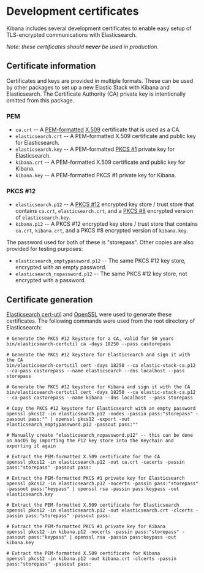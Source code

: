 # Development certificates

Kibana includes several development certificates to enable easy setup of TLS-encrypted communications with Elasticsearch.

_Note: these certificates should **never** be used in production._

## Certificate information

Certificates and keys are provided in multiple formats. These can be used by other packages to set up a new Elastic Stack with Kibana and Elasticsearch. The Certificate Authority (CA) private key is intentionally omitted from this package.

### PEM 

* `ca.crt` -- A [PEM-formatted](https://tools.ietf.org/html/rfc1421) [X.509](https://tools.ietf.org/html/rfc5280) certificate that is used as a CA.
* `elasticsearch.crt` -- A PEM-formatted X.509 certificate and public key for Elasticsearch.
* `elasticsearch.key` -- A PEM-formatted [PKCS #1](https://tools.ietf.org/html/rfc8017) private key for Elasticsearch.
* `kibana.crt` -- A PEM-formatted X.509 certificate and public key for Kibana.
* `kibana.key` -- A PEM-formatted PKCS #1 private key for Kibana.

### PKCS #12

* `elasticsearch.p12` -- A [PKCS #12](https://tools.ietf.org/html/rfc7292) encrypted key store / trust store that contains `ca.crt`, `elasticsearch.crt`, and a [PKCS #8](https://tools.ietf.org/html/rfc5208) encrypted version of `elasticsearch.key`.
* `kibana.p12` -- A PKCS #12 encrypted key store / trust store that contains `ca.crt`, `kibana.crt`, and a PKCS #8 encrypted version of `kibana.key`.

The password used for both of these is "storepass". Other copies are also provided for testing purposes:

* `elasticsearch_emptypassword.p12` -- The same PKCS #12 key store, encrypted with an empty password.
* `elasticsearch_nopassword.p12` -- The same PKCS #12 key store, not encrypted with a password.

## Certificate generation

[Elasticsearch cert-util](https://www.elastic.co/guide/en/elasticsearch/reference/current/certutil.html) and [OpenSSL](https://www.openssl.org/) were used to generate these certificates. The following commands were used from the root directory of Elasticsearch:

```
# Generate the PKCS #12 keystore for a CA, valid for 50 years
bin/elasticsearch-certutil ca -days 18250 --pass castorepass

# Generate the PKCS #12 keystore for Elasticsearch and sign it with the CA
bin/elasticsearch-certutil cert -days 18250 --ca elastic-stack-ca.p12 --ca-pass castorepass --name elasticsearch --dns localhost --pass storepass

# Generate the PKCS #12 keystore for Kibana and sign it with the CA
bin/elasticsearch-certutil cert -days 18250 --ca elastic-stack-ca.p12 --ca-pass castorepass --name kibana --dns localhost --pass storepass

# Copy the PKCS #12 keystore for Elasticsearch with an empty password
openssl pkcs12 -in elasticsearch.p12 -nodes -passin pass:"storepass" -passout pass:"" | openssl pkcs12 -export -out elasticsearch_emptypassword.p12 -passout pass:""

# Manually create "elasticsearch_nopassword.p12" -- this can be done on macOS by importing the P12 key store into the Keychain and exporting it again

# Extract the PEM-formatted X.509 certificate for the CA
openssl pkcs12 -in elasticsearch.p12 -out ca.crt -cacerts -passin pass:"storepass" -passout pass:

# Extract the PEM-formatted PKCS #1 private key for Elasticsearch
openssl pkcs12 -in elasticsearch.p12 -nocerts -passin pass:"storepass" -passout pass:"keypass" | openssl rsa -passin pass:keypass -out elasticsearch.key

# Extract the PEM-formatted X.509 certificate for Elasticsearch
openssl pkcs12 -in elasticsearch.p12 -out elasticsearch.crt -clcerts -passin pass:"storepass" -passout pass:

# Extract the PEM-formatted PKCS #1 private key for Kibana
openssl pkcs12 -in kibana.p12 -nocerts -passin pass:"storepass" -passout pass:"keypass" | openssl rsa -passin pass:keypass -out kibana.key

# Extract the PEM-formatted X.509 certificate for Kibana
openssl pkcs12 -in kibana.p12 -out kibana.crt -clcerts -passin pass:"storepass" -passout pass:
```
